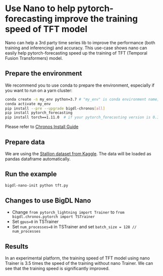 # Use Nano to help pytorch-forecasting improve the training speed of TFT model
Nano can help a 3rd party time series lib to improve the performance (both training and inferencing) and accuracy. This use-case shows nano can easily help pytorch-forecasting speed up the training of TFT (Temporal Fusion Transformers) model.

## Prepare the environment
We recommend you to use conda to prepare the environment, especially if you want to run on a yarn cluster:
```bash
conda create -n my_env python=3.7 # "my_env" is conda environment name, you can use any name you like.
conda activate my_env
pip install --pre --upgrade bigdl-chronos[all]
pip install pytorch_forecasting
pip install torch==1.11.0  # if your pytorch_forecasting version is 0.10.0 or above, you need to reinstall torch, otherwise you don't need this.
```
Please refer to [Chronos Install Guide](https://bigdl.readthedocs.io/en/latest/doc/Chronos/Overview/install.html)

## Prepare data
We are using the [Stallion dataset from Kaggle](https://www.kaggle.com/datasets/utathya/future-volume-prediction). The data will be loaded as pandas dataframe automatically.

## Run the example
```bash
bigdl-nano-init python tft.py
```

## Changes to use BigDL Nano
- Change `from pytorch_lightning import Trainer` to `from bigdl.chronos.pytorch import TSTrainer`
- Set `gpus=0` in TSTrainer
- Set `num_processes=8` in TSTrainer and set `batch_size = 128 // num_processes`

## Results
In an experimental platform, the training speed of TFT model using nano Trainer is 3.5 times the speed of the training without nano Trainer. We can see that the training speed is significantly improved.
